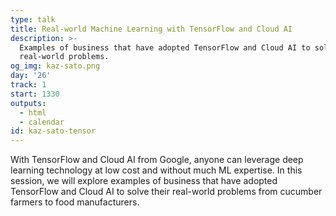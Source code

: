 ```yaml
---
type: talk
title: Real-world Machine Learning with TensorFlow and Cloud AI
description: >-
  Examples of business that have adopted TensorFlow and Cloud AI to solve their
  real-world problems.
og_img: kaz-sato.png
day: '26'
track: 1
start: 1330
outputs:
  - html
  - calendar
id: kaz-sato-tensor
---
```


With TensorFlow and Cloud AI from Google, anyone can leverage deep learning technology at low cost and without much ML expertise. In this session, we will explore examples of business that have adopted TensorFlow and Cloud AI to solve their real-world problems from cucumber farmers to food manufacturers.

<!--
TensorFlow, the open source library for machine learning from Google, has been democratizing the world of machine intelligence since its launch in 2015. With TensorFlow, combined with the scalability of Google’s Cloud AI Platform, now anyone can leverage deep learning technology at low cost and without much expertise. We will explore examples of business that have adopted TensorFlow and Cloud AI to solve their real-world problems: a cucumber farmer in Japan who was able to build a deep learning-based cucumber sorter by himself, a used car auction service using TF for classifying car models and parts, and a food manufacturer that has been able to increase productivity significantly in their baby food factory.
-->
